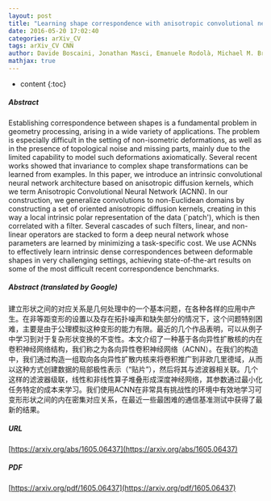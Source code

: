 ```yaml
---
layout: post
title: "Learning shape correspondence with anisotropic convolutional neural networks"
date: 2016-05-20 17:02:40
categories: arXiv_CV
tags: arXiv_CV CNN
author: Davide Boscaini, Jonathan Masci, Emanuele Rodolà, Michael M. Bronstein
mathjax: true
---
```


* content
{:toc}

##### Abstract
Establishing correspondence between shapes is a fundamental problem in geometry processing, arising in a wide variety of applications. The problem is especially difficult in the setting of non-isometric deformations, as well as in the presence of topological noise and missing parts, mainly due to the limited capability to model such deformations axiomatically. Several recent works showed that invariance to complex shape transformations can be learned from examples. In this paper, we introduce an intrinsic convolutional neural network architecture based on anisotropic diffusion kernels, which we term Anisotropic Convolutional Neural Network (ACNN). In our construction, we generalize convolutions to non-Euclidean domains by constructing a set of oriented anisotropic diffusion kernels, creating in this way a local intrinsic polar representation of the data (`patch'), which is then correlated with a filter. Several cascades of such filters, linear, and non-linear operators are stacked to form a deep neural network whose parameters are learned by minimizing a task-specific cost. We use ACNNs to effectively learn intrinsic dense correspondences between deformable shapes in very challenging settings, achieving state-of-the-art results on some of the most difficult recent correspondence benchmarks.

##### Abstract (translated by Google)
建立形状之间的对应关系是几何处理中的一个基本问题，在各种各样的应用中产生。在非等距变形的设置以及存在拓扑噪声和缺失部分的情况下，这个问题特别困难，主要是由于公理模拟这种变形的能力有限。最近的几个作品表明，可以从例子中学习到对于复杂形状变换的不变性。本文介绍了一种基于各向异性扩散核的内在卷积神经网络结构，我们称之为各向异性卷积神经网络（ACNN）。在我们的构造中，我们通过构造一组取向各向异性扩散内核来将卷积推广到非欧几里德域，从而以这种方式创建数据的局部极性表示（“贴片”），然后将其与滤波器相关联。几个这样的滤波器级联，线性和非线性算子堆叠形成深度神经网络，其参数通过最小化任务特定的成本来学习。我们使用ACNN在非常具有挑战性的环境中有效地学习可变形形状之间的内在密集对应关系，在最近一些最困难的通信基准测试中获得了最新的结果。

##### URL
[https://arxiv.org/abs/1605.06437](https://arxiv.org/abs/1605.06437)

##### PDF
[https://arxiv.org/pdf/1605.06437](https://arxiv.org/pdf/1605.06437)

